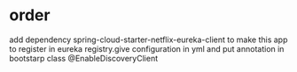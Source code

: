 # order

add dependency spring-cloud-starter-netflix-eureka-client to make this app to register in eureka registry.give configuration in yml and put annotation in bootstarp class
@EnableDiscoveryClient
